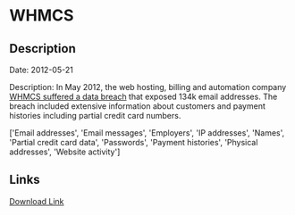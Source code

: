 # WHMCS

## Description

Date: 2012-05-21

Description:
In May 2012, the web hosting, billing and automation company <a href="http://news.softpedia.com/news/UGNazi-Leaks-1-7-GB-of-Data-from-WHMCS-Servers-270914.shtml" target="_blank" rel="noopener">WHMCS suffered a data breach</a> that exposed 134k email addresses. The breach included extensive information about customers and payment histories including partial credit card numbers.


['Email addresses', 'Email messages', 'Employers', 'IP addresses', 'Names', 'Partial credit card data', 'Passwords', 'Payment histories', 'Physical addresses', 'Website activity']

## Links

[Download Link](https://link-to.net/1229997/317.51424167761155/dynamic/?r=d2htY3MuY29t)